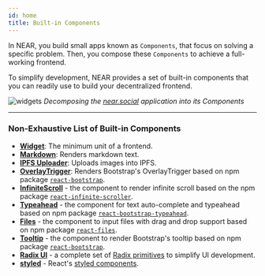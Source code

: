 ```yaml
---
id: home
title: Built-in Components
---
```


In NEAR, you build small apps known as `Components`, that focus on solving a specific problem. Then, you compose these `Components` to achieve a full-working frontend.

To simplify development, NEAR provides a set of built-in components that  you can readily use to build your decentralized frontend.


![widgets](/docs/widgets.jpeg)
*Decomposing the [near.social](https://near.social) application into its Components*

---

### Non-Exhaustive List of Built-in Components 

- **[Widget](./widget.md)**: The minimum unit of a frontend.
- **[Markdown](./markdown.md)**: Renders markdown text.
- **[IPFS Uploader](./ipfsimageupload.md)**: Uploads images into IPFS.
- **[OverlayTrigger](./overlayTrigger.md)**: Renders Bootstrap's OverlayTrigger based on npm package [`react-bootstrap`](https://www.npmjs.com/package/react-bootstrap).
- **[InfiniteScroll](./infiniteScroll.md)** - the component to render infinite scroll based on the npm package [`react-infinite-scroller`](https://www.npmjs.com/package/react-infinite-scroller).
- **[Typeahead](./typeahead.md)** - the component for text auto-complete and typeahead based on npm package [`react-bootstrap-typeahead`](https://www.npmjs.com/package/react-bootstrap-typeahead).
- **[Files](./files.md)** - the component to input files with drag and drop support based on npm package [`react-files`](https://www.npmjs.com/package/react-files).
- **[Tooltip](./tooltip.md)** - the component to render Bootstrap's tooltip based on npm package [`react-bootstrap`](https://www.npmjs.com/package/react-bootstrap).
- **[Radix UI](../tutorial/design-system.md#radix-ui)** - a complete set of [Radix primitives](https://www.radix-ui.com/docs/primitives/overview/introduction) to simplify UI development.
- **[styled](./styledComponents.md)** - React's [styled components](https://styled-components.com/).
